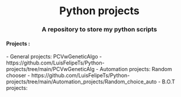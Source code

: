 <h1 align='center'>Python projects</h1>
<h3 align='center'>A repository to store my python scripts</h3>
 
<h4>Projects :</h4>
- General projects: 
PCVwGeneticAlgo - https://github.com/LuisFelipeTs/Python-projects/tree/main/PCVwGeneticAlg
- Automation projects: 
Random chooser - https://github.com/LuisFelipeTs/Python-projects/tree/main/Automation_projects/Random_choice_auto
- B.O.T projects:
 



